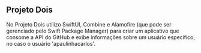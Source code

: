 ## Projeto Dois

No Projeto Dois utilizo SwiftUI, Combine e Alamofire (que pode ser gerenciado pelo Swift Package Manager)
para criar um aplicativo que consome a API do GitHub e exibe informações sobre um usuário específico, no caso o usuário 'apaulinhacarlos'. 
